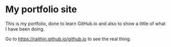 # My portfolio site

This is my portfolio, done to learn GitHub.io and also to show a little of what I have been doing.

Go to https://raithin.github.io/github.io to see the real thing.
